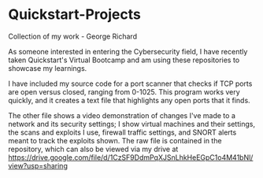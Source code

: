 # Quickstart-Projects
Collection of my work - George Richard

As someone interested in entering the Cybersecurity field, I have recently taken Quickstart's Virtual Bootcamp and am using these repositories to showcase my learnings.

I have included my source code for a port scanner that checks if TCP ports are open versus closed, ranging from 0-1025. This program works very quickly, and it creates a text file that highlights any open ports that it finds.

The other file shows a video demonstration of changes I've made to a network and its security settings; I show virtual machines and their settings, the scans and exploits I use, firewall traffic settings, and SNORT alerts meant to track the exploits shown. The raw file is contained in the repository, which can also be viewed via my drive at https://drive.google.com/file/d/1CzSF9DdmPqXJSnLhkHeEGpC1o4M41bNl/view?usp=sharing
